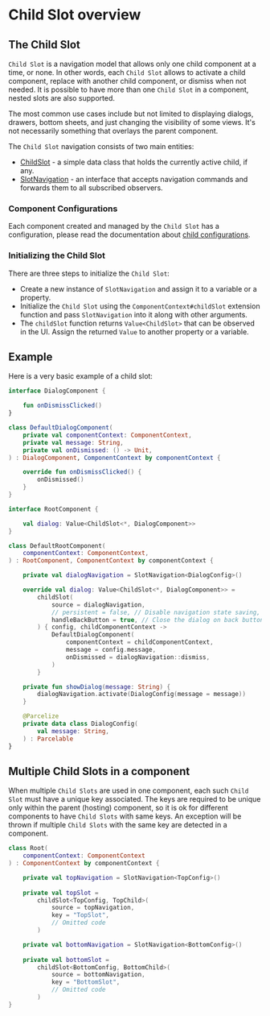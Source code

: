 # Child Slot overview

## The Child Slot

`Child Slot` is a navigation model that allows only one child component at a time, or none. In other words, each `Child Slot` allows to activate a child component, replace with another child component, or dismiss when not needed. It is possible to have more than one `Child Slot` in a component, nested slots are also supported.

The most common use cases include but not limited to displaying dialogs, drawers, bottom sheets, and just changing the visibility of some views. It's not necessarily something that overlays the parent component.

The `Child Slot` navigation consists of two main entities:

- [ChildSlot](https://github.com/arkivanov/Decompose/blob/master/decompose/src/commonMain/kotlin/com/arkivanov/decompose/router/slot/ChildSlot.kt) - a simple data class that holds the currently active child, if any.
- [SlotNavigation](https://github.com/arkivanov/Decompose/blob/master/decompose/src/commonMain/kotlin/com/arkivanov/decompose/router/slot/SlotNavigation.kt) - an interface that accepts navigation commands and forwards them to all subscribed observers.

### Component Configurations

Each component created and managed by the `Child Slot` has a configuration, please read the documentation about [child configurations](/Decompose/navigation/overview/#component-configurations-and-child-factories). 

### Initializing the Child Slot

There are three steps to initialize the `Child Slot`:

- Create a new instance of `SlotNavigation` and assign it to a variable or a property.
- Initialize the `Child Slot` using the `ComponentContext#childSlot` extension function and pass `SlotNavigation` into it along with other arguments.
- The `childSlot` function returns `Value<ChildSlot>` that can be observed in the UI. Assign the returned `Value` to another property or a variable.

## Example

Here is a very basic example of a child slot:

```kotlin title="Dialog component"
interface DialogComponent {

    fun onDismissClicked()
}

class DefaultDialogComponent(
    private val componentContext: ComponentContext,
    private val message: String,
    private val onDismissed: () -> Unit,
) : DialogComponent, ComponentContext by componentContext {

    override fun onDismissClicked() {
        onDismissed()
    }
}
```

```kotlin title="Root component"
interface RootComponent {

    val dialog: Value<ChildSlot<*, DialogComponent>>
}

class DefaultRootComponent(
    componentContext: ComponentContext,
) : RootComponent, ComponentContext by componentContext {

    private val dialogNavigation = SlotNavigation<DialogConfig>()

    override val dialog: Value<ChildSlot<*, DialogComponent>> =
        childSlot(
            source = dialogNavigation,
            // persistent = false, // Disable navigation state saving, if needed
            handleBackButton = true, // Close the dialog on back button press
        ) { config, childComponentContext ->
            DefaultDialogComponent(
                componentContext = childComponentContext,
                message = config.message,
                onDismissed = dialogNavigation::dismiss,
            )
        }

    private fun showDialog(message: String) {
        dialogNavigation.activate(DialogConfig(message = message))
    }

    @Parcelize
    private data class DialogConfig(
        val message: String,
    ) : Parcelable
}
```

## Multiple Child Slots in a component

When multiple `Child Slots` are used in one component, each such `Child Slot` must have a unique key associated. The keys are required to be unique only within the parent (hosting) component, so it is ok for different components to have `Child Slots` with same keys. An exception will be thrown if multiple `Child Slots` with the same key are detected in a component.

```kotlin title="Two Child Slots in one component"
class Root(
    componentContext: ComponentContext
) : ComponentContext by componentContext {

    private val topNavigation = SlotNavigation<TopConfig>()
    
    private val topSlot =
        childSlot<TopConfig, TopChild>(
            source = topNavigation,
            key = "TopSlot",
            // Omitted code
        )

    private val bottomNavigation = SlotNavigation<BottomConfig>()
    
    private val bottomSlot =
        childSlot<BottomConfig, BottomChild>(
            source = bottomNavigation,
            key = "BottomSlot",
            // Omitted code
        )
}
```
